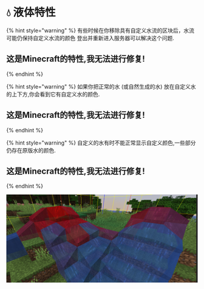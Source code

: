 # 💧 液体特性

{% hint style="warning" %}
有些时候在你移除具有自定义水流的区块后，水流可能仍保持自定义水流的颜色 登出并重新进入服务器可以解决这个问题.

## **这是Minecraft的特性,我无法进行修复!**
{% endhint %}

{% hint style="warning" %}
如果你把正常的水 (或自然生成的水) 放在自定义水的上下方,你会看到它有自定义水的颜色.

## **这是Minecraft的特性,我无法进行修复!**
{% endhint %}

{% hint style="warning" %}
自定义的水有时不能正常显示自定义颜色,一些部分仍存在原版水的颜色.

## **这是Minecraft的特性,我无法进行修复!**
{% endhint %}

![](<../.gitbook/assets/immagine (14) (1) (2) (3) (3) (4) (4) (5) (7) (8) (3) (5) (1).png>)
